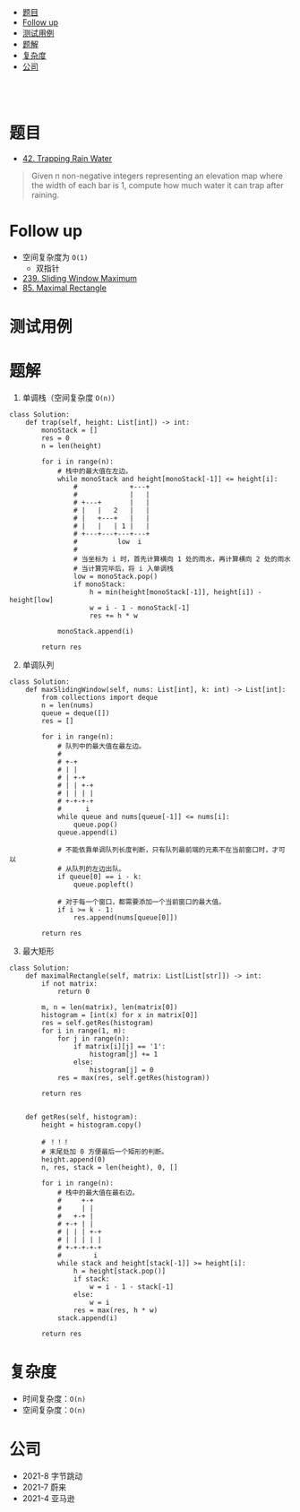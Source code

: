 - [题目](#题目)
- [Follow up](#follow-up)
- [测试用例](#测试用例)
- [题解](#题解)
- [复杂度](#复杂度)
- [公司](#公司)

</br></br>

# 题目
- [42. Trapping Rain Water](https://leetcode.com/problems/trapping-rain-water/)
> Given n non-negative integers representing an elevation map where the width of each bar is 1, compute how much water it can trap after raining.

# Follow up
- 空间复杂度为 `O(1)`
  - 双指针
- [239. Sliding Window Maximum](https://leetcode.com/problems/sliding-window-maximum/)
- [85. Maximal Rectangle](https://leetcode.com/problems/maximal-rectangle/)

# 测试用例

# 题解
1. 单调栈（空间复杂度 `O(n)`）
```
class Solution:
    def trap(self, height: List[int]) -> int:
        monoStack = []
        res = 0
        n = len(height)

        for i in range(n):
            # 栈中的最大值在左边。
            while monoStack and height[monoStack[-1]] <= height[i]:
                #             +---+       
                #             |   |       
                # +---+       |   |       
                # |   |   2   |   |       
                # |   +---+   |   |       
                # |   |   | 1 |   |       
                # +---+---+---+---+       
                #          low  i    
                #
                # 当坐标为 i 时，首先计算横向 1 处的雨水，再计算横向 2 处的雨水
                # 当计算完毕后，将 i 入单调栈                  
                low = monoStack.pop()
                if monoStack:
                    h = min(height[monoStack[-1]], height[i]) - height[low]
                    w = i - 1 - monoStack[-1]
                    res += h * w
            
            monoStack.append(i)

        return res
```
2. 单调队列
```
class Solution:
    def maxSlidingWindow(self, nums: List[int], k: int) -> List[int]:
        from collections import deque
        n = len(nums)
        queue = deque([])
        res = []

        for i in range(n):
            # 队列中的最大值在最左边。
            #
            # +-+            
            # | |            
            # | +-+      
            # | | +-+
            # | | | |
            # +-+-+-+
            #      i
            while queue and nums[queue[-1]] <= nums[i]:
                queue.pop()
            queue.append(i)

            # 不能依靠单调队列长度判断，只有队列最前端的元素不在当前窗口时，才可以
            # 从队列的左边出队。
            if queue[0] == i - k:
                queue.popleft()

            # 对于每一个窗口，都需要添加一个当前窗口的最大值。
            if i >= k - 1:
                res.append(nums[queue[0]])
        
        return res
```
3. 最大矩形
```
class Solution:
    def maximalRectangle(self, matrix: List[List[str]]) -> int:
        if not matrix:
            return 0

        m, n = len(matrix), len(matrix[0])
        histogram = [int(x) for x in matrix[0]]
        res = self.getRes(histogram)
        for i in range(1, m):
            for j in range(n):
                if matrix[i][j] == '1':
                    histogram[j] += 1
                else:
                    histogram[j] = 0
            res = max(res, self.getRes(histogram))

        return res
            

    def getRes(self, histogram):
        height = histogram.copy()

        # ！！！
        # 末尾处加 0 方便最后一个矩形的判断。
        height.append(0)
        n, res, stack = len(height), 0, []

        for i in range(n):
            # 栈中的最大值在最右边。
            #     +-+  
            #     | |  
            #   +-+ |  
            # +-+ | |  
            # | | | +-+
            # | | | | |
            # +-+-+-+-+
            #        i
            while stack and height[stack[-1]] >= height[i]:
                h = height[stack.pop()]
                if stack:
                    w = i - 1 - stack[-1]
                else:
                    w = i
                res = max(res, h * w)
            stack.append(i)
        
        return res
```

# 复杂度
- 时间复杂度：`O(n)`
- 空间复杂度：`O(n)`

# 公司
- 2021-8 字节跳动
- 2021-7 蔚来
- 2021-4 亚马逊